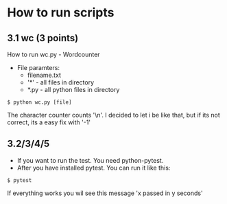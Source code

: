 # How to run scripts

## 3.1 wc (3 points)
How to run wc.py - Wordcounter
- File paramters:
  - filename.txt
  - '*' - all files in directory
  - *.py - all python files in directory
```
$ python wc.py [file]

```
The character counter counts '\n'. I decided to let i be like that, but if its not correct, its a easy fix with '-1'

## 3.2/3/4/5
* If you want to run the test. You need python-pytest.
* After you have installed pytest. You can run it like this:
```
$ pytest
```
If everything works you wil see this message 'x passed in y seconds'
